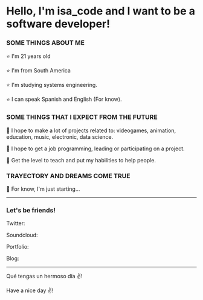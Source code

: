 # Hello, I'm isa_code and I want to be a software developer!

### SOME THINGS ABOUT ME

⭐ I'm 21 years old

⭐ I'm from South America

⭐ I'm studying systems engineering.

⭐ I can speak Spanish and English (For know).

### SOME THINGS THAT I EXPECT FROM THE FUTURE

🤖 I hope to make a lot of projects related to: videogames, animation, education, music, electronic, data science.

🤖 I hope to get a job programming, leading or participating on a project.

🤖 Get the level to teach and put my habilities to help people.

### TRAYECTORY AND DREAMS COME TRUE

📍 For know, I'm just starting... 


--------------------------------------------------------

### Let's be friends!

Twitter: 

Soundcloud:

Portfolio:

Blog:

--------------------------------------------------------

Qué tengas un hermoso día ✌!

Have a nice day ✌!
